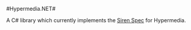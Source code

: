 #Hypermedia.NET#

A C# library which currently implements the [Siren Spec](https://github.com/kevinswiber/siren) for Hypermedia.
